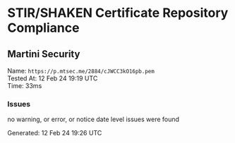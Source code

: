# STIR/SHAKEN Certificate Repository Compliance

## Martini Security

Name: `https://p.mtsec.me/2884/cJWCC3kO16pb.pem`\
Tested At: 12 Feb 24 19:19 UTC\
Time: 33ms

### Issues

no warning, or error, or notice date level issues were found

Generated: 12 Feb 24 19:26 UTC